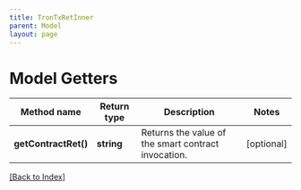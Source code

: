 ```yaml
---
title: TronTxRetInner
parent: Model
layout: page
---
```


# Model Getters

Method name | Return type | Description | Notes
------------ | ------------- | ------------- | -------------
**getContractRet()** | **string** | Returns the value of the smart contract invocation. | [optional]

[[Back to Index]](../index.md)
